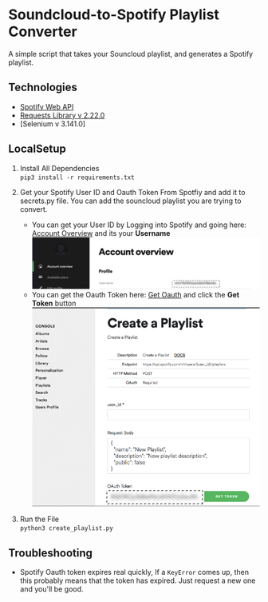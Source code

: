 # Soundcloud-to-Spotify Playlist Converter
A simple script that takes your Souncloud playlist, and generates a Spotify playlist.


## Technologies
* [Spotify Web API]
* [Requests Library v 2.22.0]
* [Selenium v 3.141.0]

## LocalSetup
1) Install All Dependencies   
`pip3 install -r requirements.txt`

2) Get your Spotify User ID and Oauth Token From Spotfiy and add it to secrets.py file. You can add the souncloud playlist you are trying to convert.
    * You can get your User ID by Logging into Spotify and going here: [Account Overview] and its your **Username**
    ![alt text](images/userid.png)
    * You can get the Oauth Token here: [Get Oauth] and click the **Get Token** button
    ![alt text](images/spotify_token.png)

4) Run the File  
`python3 create_playlist.py`   

## Troubleshooting
* Spotify Oauth token expires real quickly, If a `KeyError` comes up, then this probably means that the token has expired. Just request a new one and you'll be good.



   [Spotify Web API]: <https://developer.spotify.com/documentation/web-api/>
   [Requests Library v 2.22.0]: <https://requests.readthedocs.io/en/master/>
   [Account Overview]: <https://www.spotify.com/us/account/overview/>
   [Get Oauth]: <https://developer.spotify.com/console/post-playlists/>
